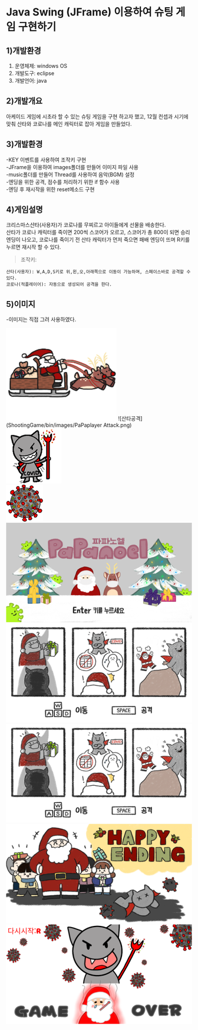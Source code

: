 # **Java Swing (JFrame) 이용하여 슈팅 게임 구현하기**

## 1)개발환경
1. 운영체제: windows OS
2. 개발도구: eclipse
3. 개발언어: java

## 2)개발개요
아케이드 게임에 시초라 할 수 있는 슈팅 게임을 구현 하고자 했고, 12월 컨셉과 시기에 맞춰 산타와 코로나를 메인 캐릭터로 잡아 게임을 만들었다.

## 3)개발환경
-KEY 이벤트를 사용하여 조작키 구현    
-JFrame을 이용하여 images폴더를 만들어 이미지 파일 사용   
-music폴더를 만들어 Thread를 사용하여 음악(BGM) 설정   
-엔딩을 위한 공격, 점수를 처리하기 위한 if 함수 사용   
-엔딩 후 재시작을 위한 reset메소드 구현   

## 4)게임설명
크리스마스산타(사용자)가 코로나를 무찌르고 아이들에게 선물을 배송한다.    
산타가 코로나 캐릭터를 죽이면 200씩 스코어가 오르고, 스코어가 총 800이 되면 승리 엔딩이 나오고,
코로나를 죽이기 전 산타 캐릭터가 먼저 죽으면 패배 엔딩이 뜨며 R키를 누르면 재시작 할 수 있다.

>조작키:

    산타(사용자): W,A,D,S키로 위,왼,오,아래쪽으로 이동이 가능하며, 스페이스바로 공격할 수 있다.
    코로나(적플레이어): 자동으로 생성되어 공격을 한다.


## 5)이미지
-이미지는 직접 그려 사용하였다.

![산타](ShootingGame/bin/images/PaPaPlaye.png)
![산타공격](ShootingGame/bin/images/PaPaplayer Attack.png)    
![코로나](ShootingGame/bin/images/Covid.png)   
![코로나 공격](ShootingGame/bin/images/CovidA.png)     
![첫 시작 화면](ShootingGame/bin/images/mainS.PNG)  
![로딩 화면](ShootingGame/bin/images/loadingS.PNG)   
![로딩 화면](ShootingGame/bin/images/loadingS.PNG)     
![승리 엔딩](ShootingGame/bin/images/happyE.png)     
![패배 엔딩](ShootingGame/bin/images/Over.png)    



